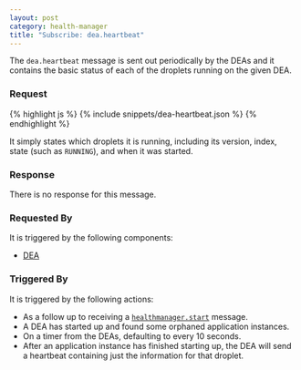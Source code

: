 ```yaml
---
layout: post
category: health-manager
title: "Subscribe: dea.heartbeat"
---
```


The `dea.heartbeat` message is sent out periodically by the DEAs and it contains
the basic status of each of the droplets running on the given DEA.

### Request

<div class="js example">
{% highlight js %}
{% include snippets/dea-heartbeat.json %}
{% endhighlight %}
</div>

It simply states which droplets it is running, including its version, index,
state (such as `RUNNING`), and when it was started.

### Response

There is no response for this message.

### Requested By

It is triggered by the following components:

* [DEA](/dea/publish-dea-heartbeat)

### Triggered By

It is triggered by the following actions:

* As a follow up to receiving a [`healthmanager.start`](/health-manager/publish-healthmanager-start)
message.
* A DEA has started up and found some orphaned application instances.
* On a timer from the DEAs, defaulting to every 10 seconds.
* After an application instance has finished starting up, the DEA will send a
heartbeat containing just the information for that droplet.
